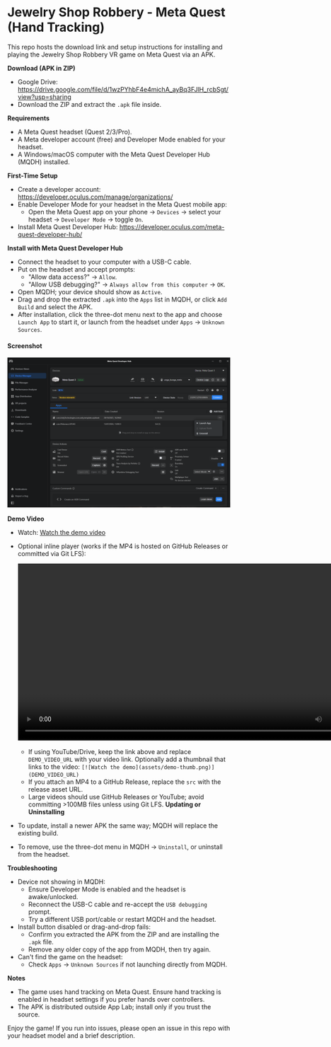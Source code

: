 ﻿# Jewelry Shop Robbery - Meta Quest (Hand Tracking)

This repo hosts the download link and setup instructions for installing and playing the Jewelry Shop Robbery VR game on Meta Quest via an APK.

**Download (APK in ZIP)**
- Google Drive: https://drive.google.com/file/d/1wzPYhbF4e4michA_ayBq3FJlH_rcbSgt/view?usp=sharing
- Download the ZIP and extract the `.apk` file inside.

**Requirements**
- A Meta Quest headset (Quest 2/3/Pro).
- A Meta developer account (free) and Developer Mode enabled for your headset.
- A Windows/macOS computer with the Meta Quest Developer Hub (MQDH) installed.

**First-Time Setup**
- Create a developer account: https://developer.oculus.com/manage/organizations/
- Enable Developer Mode for your headset in the Meta Quest mobile app:
  - Open the Meta Quest app on your phone -> `Devices` -> select your headset -> `Developer Mode` -> toggle `On`.
- Install Meta Quest Developer Hub: https://developer.oculus.com/meta-quest-developer-hub/

**Install with Meta Quest Developer Hub**
- Connect the headset to your computer with a USB-C cable.
- Put on the headset and accept prompts:
  - "Allow data access?" -> `Allow`.
  - "Allow USB debugging?" -> `Always allow from this computer` -> `OK`.
- Open MQDH; your device should show as `Active`.
- Drag and drop the extracted `.apk` into the `Apps` list in MQDH, or click `Add Build` and select the APK.
- After installation, click the three-dot menu next to the app and choose `Launch App` to start it, or launch from the headset under `Apps` -> `Unknown Sources`.

#### Screenshot

![Meta Quest Developer Hub - install screen](assets/mqdh-screenshot.png)

**Demo Video**
- Watch: [Watch the demo video](DEMO_VIDEO_URL)
- Optional inline player (works if the MP4 is hosted on GitHub Releases or committed via Git LFS):

  <video src="assets/demo.mp4" controls width="800"></video>

  - If using YouTube/Drive, keep the link above and replace `DEMO_VIDEO_URL` with your video link. Optionally add a thumbnail that links to the video: `[![Watch the demo](assets/demo-thumb.png)](DEMO_VIDEO_URL)`
  - If you attach an MP4 to a GitHub Release, replace the `src` with the release asset URL.
  - Large videos should use GitHub Releases or YouTube; avoid committing >100MB files unless using Git LFS.
**Updating or Uninstalling**
- To update, install a newer APK the same way; MQDH will replace the existing build.
- To remove, use the three-dot menu in MQDH -> `Uninstall`, or uninstall from the headset.

**Troubleshooting**
- Device not showing in MQDH:
  - Ensure Developer Mode is enabled and the headset is awake/unlocked.
  - Reconnect the USB-C cable and re-accept the `USB debugging` prompt.
  - Try a different USB port/cable or restart MQDH and the headset.
- Install button disabled or drag-and-drop fails:
  - Confirm you extracted the APK from the ZIP and are installing the `.apk` file.
  - Remove any older copy of the app from MQDH, then try again.
- Can't find the game on the headset:
  - Check `Apps` -> `Unknown Sources` if not launching directly from MQDH.

**Notes**
- The game uses hand tracking on Meta Quest. Ensure hand tracking is enabled in headset settings if you prefer hands over controllers.
- The APK is distributed outside App Lab; install only if you trust the source.

Enjoy the game! If you run into issues, please open an issue in this repo with your headset model and a brief description.


